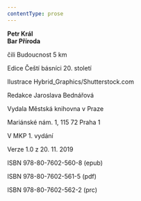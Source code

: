 ```yaml
---
contentType: prose
---
```


**Petr Král  
Bar Příroda**

čili Budoucnost 5 km

  

Edice Čeští básníci 20. století

  

Ilustrace Hybrid\_Graphics/Shutterstock.com

  

Redakce Jaroslava Bednářová

  

Vydala Městská knihovna v Praze

  

Mariánské nám. 1, 115 72 Praha 1

  

V MKP 1. vydání

  

Verze 1.0 z 20. 11. 2019

  

ISBN 978-80-7602-560-8 (epub)

  

ISBN 978-80-7602-561-5 (pdf)

  

ISBN 978-80-7602-562-2 (prc)
